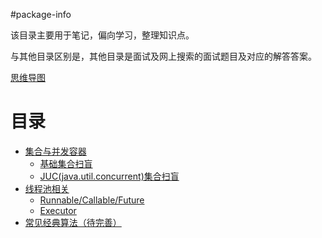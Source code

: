 #package-info

该目录主要用于笔记，偏向学习，整理知识点。

与其他目录区别是，其他目录是面试及网上搜索的面试题目及对应的解答答案。

[思维导图](http://assets.processon.com/chart_image/5a8ec751e4b0812a0f15ce32.png "思维导图")

# 目录
- [集合与并发容器](juc.md)
   - [基础集合扫盲](juc.md#基础集合扫盲)
   - [JUC(java.util.concurrent)集合扫盲](juc.md#JUC扫盲)
- [线程池相关](executor.md) 
    - [Runnable/Callable/Future](executor.md#任务和异步计算的结果)
    - [Executor](executor.md#任务的执行)
- [常见经典算法（待完善）](algorithm.md)
